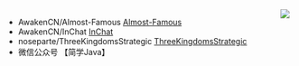 <img align="right" src="https://github-readme-stats.vercel.app/api?username=noseparte&show_icons=true&icon_color=805AD5&text_color=718096&bg_color=ffffff&hide_title=true" />

- AwakenCN/Almost-Famous [Almost-Famous](https://github.com/AwakenCN/Almost-Famous/)
- AwakenCN/InChat [InChat](https://github.com/AwakenCN/InChat/)
- noseparte/ThreeKingdomsStrategic [ThreeKingdomsStrategic](https://github.com/noseparte/ThreeKingdomsStrategic/)
- 微信公众号 【简学Java】 
